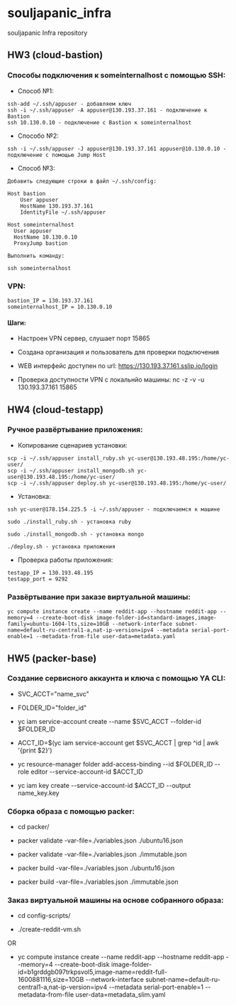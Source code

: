 # souljapanic_infra
souljapanic Infra repository

## HW3 (cloud-bastion)

### Способы подключения к someinternalhost с помощью SSH:

- Способ №1:

```
ssh-add ~/.ssh/appuser - добавляем ключ
ssh -i ~/.ssh/appuser -A appuser@130.193.37.161 - подключение к Bastion
ssh 10.130.0.10 - подключение с Bastion к someinternalhost
```

- Способо №2:

```
ssh -i ~/.ssh/appuser -J appuser@130.193.37.161 appuser@10.130.0.10 - подключение с помощью Jump Host
```

- Способ №3:

```
Добавить следующие строки в файл ~/.ssh/config:

Host bastion
    User appuser
    HostName 130.193.37.161
    IdentityFile ~/.ssh/appuser

Host someinternalhost
  User appuser
  HostName 10.130.0.10
  ProxyJump bastion

Выполнить команду:

ssh someinternalhost
```

### VPN:

```
bastion_IP = 130.193.37.161
someinternalhost_IP = 10.130.0.10
```

#### Шаги:

- Настроен VPN сервер, слушает порт 15865

- Создана организация и пользователь для проверки подключения

- WEB интерфейс доступен по url: https://130.193.37.161.sslip.io/login

- Проверка доступности VPN с локальнйо машины: nc -z -v -u 130.193.37.161 15865

## HW4 (cloud-testapp)

### Ручное развёртывание приложения:

- Копирование сценариев установки:

```
scp -i ~/.ssh/appuser install_ruby.sh yc-user@130.193.48.195:/home/yc-user/
scp -i ~/.ssh/appuser install_mongodb.sh yc-user@130.193.48.195:/home/yc-user/
scp -i ~/.ssh/appuser deploy.sh yc-user@130.193.48.195:/home/yc-user/
```

- Установка:

```
ssh yc-user@178.154.225.5 -i ~/.ssh/appuser - подключаемся к машине

sudo ./install_ruby.sh - установка ruby

sudo ./install_mongodb.sh - установка mongo

./deploy.sh - установка приложения
```

- Проверка работы приложения:

```
testapp_IP = 130.193.48.195
testapp_port = 9292
```

### Развёртывание при заказе виртуальной машины:

```
yc compute instance create --name reddit-app --hostname reddit-app --memory=4 --create-boot-disk image-folder-id=standard-images,image-family=ubuntu-1604-lts,size=10GB --network-interface subnet-name=default-ru-central1-a,nat-ip-version=ipv4 --metadata serial-port-enable=1 --metadata-from-file user-data=metadata.yaml
```

## HW5 (packer-base)

### Создание сервисного аккаунта и ключа с помощью YA CLI:

- SVC_ACCT="name_svc"

- FOLDER_ID="folder_id"

- yc iam service-account create --name $SVC_ACCT --folder-id $FOLDER_ID

- ACCT_ID=$(yc iam service-account get $SVC_ACCT | grep ^id | awk '{print $2}')

- yc resource-manager folder add-access-binding --id $FOLDER_ID --role editor --service-account-id $ACCT_ID

- yc iam key create --service-account-id $ACCT_ID --output name_key.key

### Сборка образа с помощью packer:

- cd packer/

- packer validate -var-file=./variables.json ./ubuntu16.json

- packer validate -var-file=./variables.json ./immutable.json

- packer build -var-file=./variables.json ./ubuntu16.json

- packer build -var-file=./variables.json ./immutable.json

### Заказ виртуальной машины на основе собранного образа:

- cd config-scripts/

- ./create-reddit-vm.sh

OR

- yc compute instance create --name reddit-app --hostname reddit-app --memory=4 --create-boot-disk image-folder-id=b1grddgb097trkpsvol5,image-name=reddit-full-1600881116,size=10GB --network-interface subnet-name=default-ru-central1-a,nat-ip-version=ipv4 --metadata serial-port-enable=1 --metadata-from-file user-data=metadata_slim.yaml
